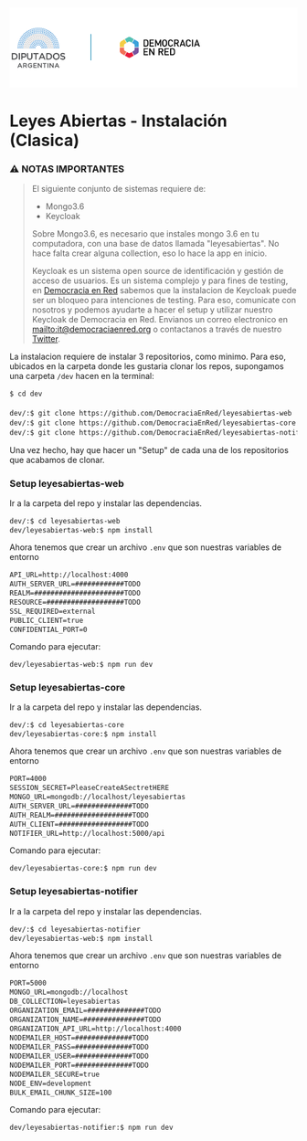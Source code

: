 ![Header](/header-doc.png)


# Leyes Abiertas  - Instalación (Clasica)

### ⚠️ NOTAS IMPORTANTES

> El siguiente conjunto de sistemas requiere de:
> - Mongo3.6
> - Keycloak
> 
> Sobre Mongo3.6, es necesario que instales mongo 3.6 en tu computadora, con una base de datos llamada "leyesabiertas". No hace falta crear alguna collection, eso lo hace la app en inicio.
> 
> Keycloak es un sistema open source de identificación y gestión de acceso de usuarios. Es un sistema complejo y para fines de testing, en [Democracia en Red](https://democraciaenred.org) sabemos que la instalacion de Keycloak puede ser un bloqueo para intenciones de testing. Para eso, comunicate con nosotros y podemos ayudarte a hacer el setup y utilizar nuestro Keycloak de Democracia en Red. Envianos un correo electronico en [mailto:it@democraciaenred.org](it@democraciaenred.org) o contactanos a través de nuestro [Twitter](https://twitter.com/fundacionDER).


La instalacion requiere de instalar 3 repositorios, como minimo.
Para eso, ubicados en la carpeta donde les gustaria clonar los repos, supongamos una carpeta `/dev` hacen en la terminal:

```bash
$ cd dev

dev/:$ git clone https://github.com/DemocraciaEnRed/leyesabiertas-web
dev/:$ git clone https://github.com/DemocraciaEnRed/leyesabiertas-core
dev/:$ git clone https://github.com/DemocraciaEnRed/leyesabiertas-notifier
```

Una vez hecho, hay que hacer un "Setup" de cada una de los repositorios que acabamos de clonar.

### Setup leyesabiertas-web

Ir a la carpeta del repo y instalar las dependencias.

```
dev/:$ cd leyesabiertas-web
dev/leyesabiertas-web:$ npm install
```

Ahora tenemos que crear un archivo `.env` que son nuestras variables de entorno

```env
API_URL=http://localhost:4000
AUTH_SERVER_URL=############TODO
REALM=######################TODO
RESOURCE=###################TODO
SSL_REQUIRED=external
PUBLIC_CLIENT=true
CONFIDENTIAL_PORT=0
```

Comando para ejecutar:

```
dev/leyesabiertas-web:$ npm run dev
```

### Setup leyesabiertas-core

Ir a la carpeta del repo y instalar las dependencias.

```
dev/:$ cd leyesabiertas-core
dev/leyesabiertas-core:$ npm install
```

Ahora tenemos que crear un archivo `.env` que son nuestras variables de entorno

```env
PORT=4000
SESSION_SECRET=PleaseCreateASectretHERE
MONGO_URL=mongodb://localhost/leyesabiertas
AUTH_SERVER_URL=##############TODO
AUTH_REALM=###################TODO
AUTH_CLIENT=##################TODO
NOTIFIER_URL=http://localhost:5000/api
```

Comando para ejecutar:

```
dev/leyesabiertas-core:$ npm run dev
```


### Setup leyesabiertas-notifier

Ir a la carpeta del repo y instalar las dependencias.

```
dev/:$ cd leyesabiertas-notifier
dev/leyesabiertas-web:$ npm install
```

Ahora tenemos que crear un archivo `.env` que son nuestras variables de entorno

```env
PORT=5000
MONGO_URL=mongodb://localhost
DB_COLLECTION=leyesabiertas
ORGANIZATION_EMAIL=##############TODO
ORGANIZATION_NAME=###############TODO
ORGANIZATION_API_URL=http://localhost:4000
NODEMAILER_HOST=##############TODO
NODEMAILER_PASS=##############TODO
NODEMAILER_USER=##############TODO
NODEMAILER_PORT=##############TODO
NODEMAILER_SECURE=true
NODE_ENV=development
BULK_EMAIL_CHUNK_SIZE=100
```

Comando para ejecutar:

```
dev/leyesabiertas-notifier:$ npm run dev
```

